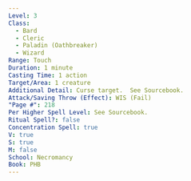 ```yaml
---
Level: 3
Class:
  - Bard
  - Cleric
  - Paladin (Oathbreaker)
  - Wizard
Range: Touch
Duration: 1 minute
Casting Time: 1 action
Target/Area: 1 creature
Additional Detail: Curse target.  See Sourcebook.
Attack/Saving Throw (Effect): WIS (Fail)
"Page #": 218
Per Higher Spell Level: See Sourcebook.
Ritual Spell?: false
Concentration Spell: true
V: true
S: true
M: false
School: Necromancy
Book: PHB
---
```


